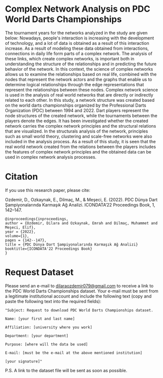# Complex Network Analysis on PDC World Darts Championships

The tournament years for the networks analyzed in the study are given below:
Nowadays, people's interaction is increasing with the development of technology, and a lot of data is obtained as a result of this interaction increase. As a result of modeling these data obtained from interactions, connections in daily life form parts of a complex network. The analysis of these links, which create complex networks, is important both in understanding the structure of the relationships and in predicting the future behavior of the network. In this context, the science of complex networks allows us to examine the relationships based on real life, combined with the nodes that represent the network actors and the graphs that enable us to determine logical relationships through the edge representations that represent the relationships between these nodes. Complex network science is used in the analysis of real world networks that are directly or indirectly related to each other. In this study, a network structure was created based on the world darts championships organized by the Professional Darts Organization (PDC) between 1994 and 2022. Dart players represent the node structures of the created network, while the tournaments between the players denote the edges. It has been investigated whether the created network carries the complex network principles and the structural relations that are visualized. In the structurals analysis of the network, principles such as small world theory, clustering and scale-free networks were also included in the analysis process. As a result of this study, it is seen that the real world network created from the relations between the players includes the features of complex network principles and the obtained data can be used in complex network analysis processes.


# Citation

If you use this research paper, please cite:

Ozdemir, D., Ozkaynak, E., Dilmaç, M., & Meşeci, E. (2022). PDC Dünya Dart Şampiyonalarında Karmaşık Ağ Analizi. ICONDATA’22 Proceedings Book, 1, 142–147.

    @inproceedings{inproceedings,
    author = {Ozdemir, Dilara and Ozkaynak, Emrah and Dilmaç, Muhammet and Meşeci, Elif},
    year = {2022},
    volume={1},
    pages = {142--147},
    title = {PDC Dünya Dart Şampiyonalarında Karmaşık Ağ Analizi}
    booktitle={ICONDATA'22 Proceedings Book}
    }


# Request Dataset

Please send an e-mail to dilaraozdemir079@gmail.com to receive a link to the PDC World Darts Championships dataset. Your e-mail must be sent from a legitimate institutional account and include the following text (copy and paste the following text into the required fields):

    "Subject: Request to download PDC World Darts Championships dataset.

    Name: [your first and last name]

    Affiliation: [university where you work]

    Department: [your department]

    Purpose: [where will the data be used]

    E-mail: [must be the e-mail at the above mentioned institution]

    [your signature]"

P.S. A link to the dataset file will be sent as soon as possible.
